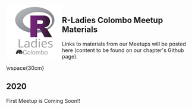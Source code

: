 
<img src="Rladiescolombocopy.png" align="left" height="150" />

## R-Ladies Colombo Meetup Materials

Links to materials from our Meetups will be posted here (content to be found on our chapter's Github page). 


\vspace{30cm}

## 2020 

First Meetup is Coming Soon!!

